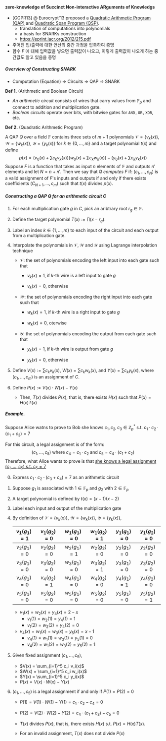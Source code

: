 #### zero-knowledge of Succinct Non-interactive ARguments of Knowledgs

- [GGPR13] @ Eurocrypt'13 proposed a <u>Quadratic Arithmetic Program (QAP)</u> and <u>Quadratic Span Program (QSP)</u>.
  - translation of computations into polynomials
  - a basis for SNARKs construction
  - https://eprint.iacr.org/2012/215.pdf
- 주어진 입/출력에 대한 연산의 중간 과정을 압축하여 증명
- 함수 $F$ 에 대해 입력값을 넣으면 출력값이 나오고, 이렇게 출력값이 나오게 하는 중간값도 알고 있음을 증명



##### Overview of Constructing SNARK

- Computation (Equation) $\Rightarrow$ Circuits $\Rightarrow$ QAP $\Rightarrow$ SNARK



**Def 1.** (Arithmetic and Boolean Circuit)

- *An arithmetic circuit* consists of wires that carry values from $\mathbb{F}_p$ and connect to addition and multiplication gate.
- *Boolean circuits* operate over bits, with bitwise gates for $\mathtt{AND, OR, XOR}$, etc.



**Def 2.** (Quadratic Arithmetic Program) 

A QAP $Q$ over a field $\mathbb{F}$ contains three sets of $m + 1$ polynomials $\mathcal{V} = \{v_k(x)\}$, $\mathcal{W} = \{w_k(x)\}$, $\mathcal{Y} = \{y_k(x)\}$ for $k \in \{0, \ldots, m\}$ and a target polynomial $t(x)$ and define 
$$
p(x) = \Big(v_0(x) + \sum c_k v_k(x)\Big) \Big(w_0(x) + \sum c_k w_k(x) \Big) - \Big(y_0(x) + \sum c_k y_k(x) \Big)
$$
Suppose $F$ is a function that takes as input $n$ elements of $\mathbb{F}$ and outputs $n'$ elements and let $N = n + n'$. Then we say that *$Q$ computes $F$* if: $(c_1, \ldots, c_N)$ is a valid assignment of $F$'s inputs and outputs if and only if there exists coefficients $(C_{N+1}, \ldots, c_m)$ such that $t(x)$ divides $p(x)$. 



##### Constructing a QAP $Q$ for an arithmetic circuit $C$

1. For each multiplication gate $g$ in $C$, pick an aribtrary root $r_g \in \mathbb{F}$.

2. Define the target polynomial $T(x) := \prod (x - r_g)$.

3. Label an index $k \in \{1, \ldots, m\}$ to each input of the circuit and each output from a multiplication gate.

4. Interpolate the polynomials in $\mathcal{V}, \mathcal{W}$ and $\mathcal{Y}$ using Lagrange interpolation technique

   - $\mathcal{V}$: the set of polynomials encoding the left input into each gate such that

     - $v_k(x) = 1$, if $k$-th wire is a left input to gate $g$

     - $v_k(x) = 0$, otherwise 

   - $\mathcal{W}$: the set of polynomials encoding the right input into each gate such that

     - $w_k(x) = 1$, if $k$-th wire is a right input to gate $g$ 

     - $w_k(x) = 0$, oterwise 

   - $\mathcal{Y}$: the set of polynomials encoding the output from each gate such that

     - $y_k(x) = 1$, if $k$-th wire is output from gate $g$

     - $y_k(x) = 0$, otherwise 

5. Define $V(x) := \sum c_k v_k(x)$, $W(x) = \sum c_k w_k(x)$, and $Y(x) = \sum c_k y_k(x)$, where $(c_1, \ldots, c_m)$ is an assignment of $C$. 

6. Define $P(x) := V(x) \cdot W(x) - Y(x)$

   - Then, $T(x)$ divides $P(x)$, that is, there exists $H(x)$ such that $P(x) = H(x) T(x)$ 



##### Example.

Suppose Alice watns to prove to Bob she knows $c_1, c_2, c_3 \in \mathbb{Z}_p^*$ s.t. $c_1 \cdot c_2 \cdot (c_1 + c_3) = 7$ 

For this circuit, a legal assignment is of the form:
$$
(c_1, \ldots, c_5) \textrm{ where } c_4 = c_1 \cdot c_2 \textrm{ and } c_5 = c_4 \cdot (c_1 + c_2)
$$
Therefore, what Alice wants to prove is that <u>she knows a legal assignment $(c_1, \ldots, c_5)$ s.t. $c_5=7$</u> 

0. Express $c_1 \cdot c_2 \cdot (c_3 + c_4) = 7$ as an arithmetic circuit

1. Suppose $g_1$ is associated with $1 \in \mathbb{F}_p$ and $g_2$ with $2 \in \mathbb{F}_p$

2. A target polynomial is defined by $t(x) = (x - 1)(x - 2)$

3. Label each input and output of the multiplication gate

4. By definition of $\mathcal{V} = \{v_k(x)\}$, $\mathcal{W} = \{w_k(x)\}$, $\mathcal{Y} = \{y_k(x)\}$,

   | $v_1(g_1) = 1$ | $v_1(g_2)=0$ | $w_1(g_1)=0$ | $w_1(g_2)=1$ | $y_1(g_1)=0$ | $y_1(g_2)=0$ |
   | :------------: | :----------: | :----------: | :----------: | :----------: | :----------: |
   | $v_2(g_1) = 0$ | $v_2(g_2)=0$ | $w_2(g_1)=1$ | $w_2(g_2)=0$ | $y_2(g_1)=0$ | $y_2(g_2)=0$ |
   | $v_3(g_1) = 0$ | $v_3(g_2)=0$ | $w_3(g_1)=0$ | $w_3(g_2)=1$ | $y_3(g_1)=0$ | $y_3(g_2)=0$ |
   | $v_4(g_1) = 0$ | $v_4(g_2)=1$ | $w_4(g_1)=0$ | $w_4(g_2)=0$ | $y_4(g_1)=1$ | $y_4(g_2)=0$ |
   | $v_5(g_1) = 0$ | $v_5(g_2)=0$ | $w_5(g_1)=0$ | $w_5(g_2)=0$ | $y_5(g_1)=0$ | $y_5(g_2)=1$ |

   - $v_1(x) = w_2(x) = y_4(x) = 2 - x$
     - $v_1(1) = w_2(1) = y_4(1) = 1$
     - $v_1(2) = w_2(2)=y_4(2) = 0$
   - $v_4(x) = w_1(x) = w_3(x) = y_5(x) = x - 1$
     - $v_4(1) = w_1(1) =w_3(1)=y_5(1)=0$
     - $v_4(2)=w_1(2)=w_3(2)=y_5(2)=1$

5. Given fixed assignment $(c_1, \ldots, c_5)$,

   - $V(x) = \sum_{i=1}^5 c_i v_i(x)$
   - $W(x) = \sum_{i=1}^5 c_i w_i(x)$ 
   - $Y(x) = \sum_{i=1}^5 c_i y_i(x)$ 
   - $P(x) = V(x) \cdot W(x) - Y(x)$

6. $(c_1, \ldots, c_5)$ is a legal assignment if and only if $P(1) = P(2) = 0$

   - $P(1) = V(1) \cdot W(1) - Y(1) = c_1 \cdot c_2 - c_4 = 0$
   - $P(2) = V(2) \cdot W(2) - Y(2) = c_4 \cdot (c_1 + c_3) - c_5 = 0$

   - $T(x)$ divides $P(x)$, that is, there exists $H(x)$ s.t. $P(x) = H(x) T(x)$. 
   - For an invalid assignment, $T(x)$ does not divide $P(x)$
